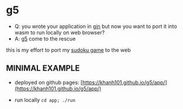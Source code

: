 # g5

- Q: you wrote your application in [gin](https://github.com/gin-gonic/gin) but now you want to port it into wasm to run locally on web browser? 
- A: [g5](https://github.com/khanh101/g5) come to the rescue

this is my effort to port my [sudoku game](https://github.com/khanh101/sudoku) to the web 

## MINIMAL EXAMPLE

- deployed on github pages: [https://khanh101.github.io/g5/app/](https://khanh101.github.io/g5/app/)

- run locally `cd app; ./run`
